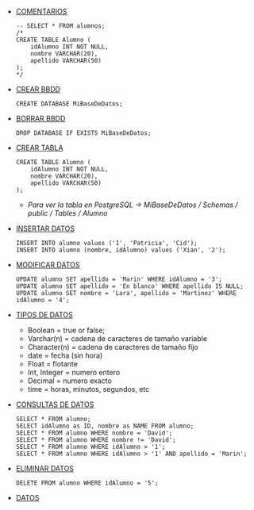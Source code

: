 - [COMENTARIOS]()
	~~~
 	-- SELECT * FROM alumnos;
	/*
  	CREATE TABLE Alumno (
		idAlumno INT NOT NULL,
		nombre VARCHAR(20),
		apellido VARCHAR(50)
	);
	*/
   	~~~
   	
- [CREAR BBDD]()
	~~~
	CREATE DATABASE MiBaseDeDatos;
	~~~
- [BORRAR BBDD]()
	~~~
	DROP DATABASE IF EXISTS MiBaseDeDatos;
	~~~

 - [CREAR TABLA]()
	~~~
	CREATE TABLE Alumno (
		idAlumno INT NOT NULL,
		nombre VARCHAR(20),
		apellido VARCHAR(50)
	);
	~~~
   	- *Para ver la tabla en PostgreSQL -> MiBaseDeDatos / Schemas / public / Tables / Alumno*
- [INSERTAR DATOS]()
	~~~
	INSERT INTO alumno values ('1', 'Patricia', 'Cid');
	INSERT INTO alumno (nombre, idAlumno) values ('Xian', '2');
	~~~
- [MODIFICAR DATOS]()
	~~~
	UPDATE alumno SET apellido = 'Marin' WHERE idAlumno = '3';
	UPDATE alumno SET apellido = 'En blanco' WHERE apellido IS NULL;
	UPDATE alumno SET nombre = 'Lara', apellido = 'Martinez' WHERE idAlumno = '4';
	~~~
- [TIPOS DE DATOS]()
  	- Boolean = true or false;
 	- Varchar(n) = cadena de caracteres de tamaño variable
  	- Character(n) = cadena de caracteres de tamaño fijo
  	- date = fecha (sin hora)
  	- Float = flotante
  	- Int, Integer = numero entero
  	- Decimal = numero exacto
  	- time = horas, minutos, segundos, etc
- [CONSULTAS DE DATOS]()
	~~~
	SELECT * FROM alumno;
	SELECT idAlumno as ID, nombre as NAME FROM alumno;
	SELECT * FROM alumno WHERE nombre = 'David';
	SELECT * FROM alumno WHERE nombre != 'David';
	SELECT * FROM alumno WHERE idAlumno > '1';
	SELECT * FROM alumno WHERE idAlumno > '1' AND apellido = 'Marin';
	~~~
- [ELIMINAR DATOS]()
	~~~
	DELETE FROM alumno WHERE idAlumno = '5';
	~~~
- [ DATOS]()
